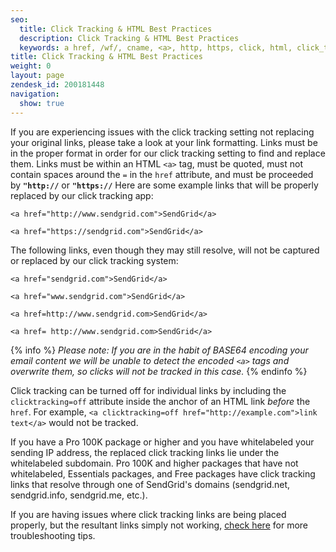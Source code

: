```yaml
---
seo:
  title: Click Tracking & HTML Best Practices
  description: Click Tracking & HTML Best Practices
  keywords: a href, /wf/, cname, <a>, http, https, click, html, click_tracking
title: Click Tracking & HTML Best Practices
weight: 0
layout: page
zendesk_id: 200181448
navigation:
  show: true
---
```


If you are experiencing issues with the click tracking setting not replacing your original links, please take a look at your link formatting. Links must be in the proper format in order for our click tracking setting to find and replace them. Links must be within an HTML `<a>` tag, must be quoted, must not contain spaces around the `=` in the `href` attribute, and must be proceeded by **`"http://`** or **`"https://`**
Here are some example links that will be properly replaced by our click tracking app:

`<a href="http://www.sendgrid.com">SendGrid</a>`

`<a href="https://sendgrid.com">SendGrid</a>`

The following links, even though they may still resolve, will not be captured or replaced by our click tracking system:

`<a href="sendgrid.com">SendGrid</a>`

`<a href="www.sendgrid.com">SendGrid</a>`

`<a href=http://www.sendgrid.com>SendGrid</a>`

`<a href= http://www.sendgrid.com>SendGrid</a>`


{% info %}
_Please note: If you are in the habit of BASE64 encoding your email content we will be unable to detect the encoded `<a>` tags and overwrite them, so clicks will not be tracked in this case._
{% endinfo %}

Click tracking can be turned off for individual links by including the `clicktracking=off` attribute inside the anchor of an HTML link *before* the `href`. For example, `<a clicktracking=off href="http://example.com">link text</a>` would not be tracked.


If you have a Pro 100K package or higher and you have whitelabeled your sending IP address, the replaced click tracking links lie under the whitelabeled subdomain. Pro 100K and higher packages that have not whitelabeled, Essentials packages, and Free packages have click tracking links that resolve through one of SendGrid's domains (sendgrid.net, sendgrid.info, sendgrid.me, etc.).



If you are having issues where click tracking links are being placed properly, but the resultant links simply not working, [check here]({{root_url}}/Classroom/Track/Clicks/click_tracking_links_have_stopped_working.html) for more troubleshooting tips.

